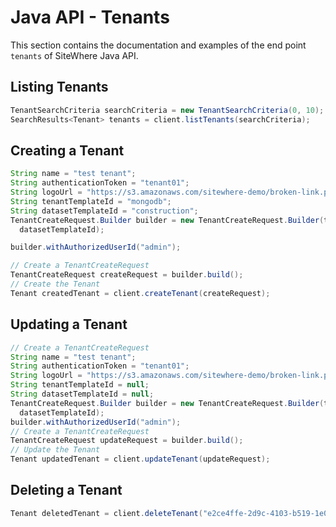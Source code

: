 # Java API - Tenants

<Seo/>

This section contains the documentation and examples of the end point `tenants` of SiteWhere Java API.

## Listing Tenants

```java
TenantSearchCriteria searchCriteria = new TenantSearchCriteria(0, 10);
SearchResults<Tenant> tenants = client.listTenants(searchCriteria);
```

## Creating a Tenant

```java
String name = "test tenant";
String authenticationToken = "tenant01";
String logoUrl = "https://s3.amazonaws.com/sitewhere-demo/broken-link.png";
String tenantTemplateId = "mongodb";
String datasetTemplateId = "construction";
TenantCreateRequest.Builder builder = new TenantCreateRequest.Builder(token, name, authenticationToken, logoUrl, tenantTemplateId,
  datasetTemplateId);

builder.withAuthorizedUserId("admin");

// Create a TenantCreateRequest
TenantCreateRequest createRequest = builder.build();
// Create the Tenant
Tenant createdTenant = client.createTenant(createRequest);
```

## Updating a Tenant

```java
// Create a TenantCreateRequest
String name = "test tenant";
String authenticationToken = "tenant01";
String logoUrl = "https://s3.amazonaws.com/sitewhere-demo/broken-link.png";
String tenantTemplateId = null;
String datasetTemplateId = null;
TenantCreateRequest.Builder builder = new TenantCreateRequest.Builder(token, name, authenticationToken, logoUrl, tenantTemplateId,
  datasetTemplateId);
builder.withAuthorizedUserId("admin");
// Create a TenantCreateRequest
TenantCreateRequest updateRequest = builder.build();
// Update the Tenant
Tenant updatedTenant = client.updateTenant(updateRequest);
```

## Deleting a Tenant

```java
Tenant deletedTenant = client.deleteTenant("e2ce4ffe-2d9c-4103-b519-1e07c58a2886");
```

